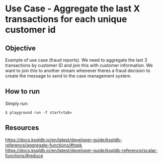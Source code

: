 # Use Case - Aggregate the last X transactions for each unique customer id

## Objective

Example of use case (fraud reports). We need to aggregate the last 3 transactions by customer ID and join this with customer information. We want to join this to another stream whenever theres a fraud decision to create the message to send to the case management system.

## How to run

Simply run:

```
$ playground run -f start<tab>
```

## Resources
https://docs.ksqldb.io/en/latest/developer-guide/ksqldb-reference/aggregate-functions/#topk
https://docs.ksqldb.io/en/latest/developer-guide/ksqldb-reference/scalar-functions/#reduce
